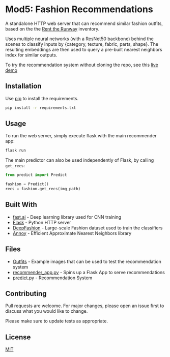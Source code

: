# Mod5: Fashion Recommendations

A standalone HTTP web server that can recommend similar fashion outfits, based on the the [Rent the Runway](https://www.renttherunway.com/) inventory.

Uses multiple neural networks (with a ResNet50 backbone) behind the scenes to classify inputs by {category, texture, fabric, parts, shape}. The resulting embeddings are then used to query a pre-built nearest neighbors index for similar outputs.

To try the recommendation system without cloning the repo, see this [live demo](https://fashionrecs.samantha.codes/home)

## Installation

Use [pip](https://pip.pypa.io/en/stable/) to install the requirements.

```bash
pip install -r requirements.txt
```

## Usage

To run the web server, simply execute flask with the main recommender app:

```sh
flask run
```

The main predictor can also be used independently of Flask, by calling `get_recs`:

```python
from predict import Predict

fashion = Predict()
recs = fashion.get_recs(img_path)
```

## Built With

* [fast.ai](https://www.fast.ai/) - Deep learning library used for CNN training
* [Flask](http://flask.pocoo.org/) - Python HTTP server
* [DeepFashion](http://mmlab.ie.cuhk.edu.hk/projects/DeepFashion/AttributePrediction.html) - Large-scale Fashion dataset used to train the classifiers
* [Annoy](https://github.com/spotify/annoy) - Efficient Approximate Nearest Neighbors library

## Files
* [Outfits](https://github.com/sds-arch-cert/Fasion_serving_edu/tree/main/Outfits) - Example images that can be used to test the recommendation system 
* [recommender_app.py](https://github.com/sds-arch-cert/Fasion_serving_edu/blob/main/recommender_app.py) - Spins up a Flask App to serve recommendations 
* [predict.py](https://github.com/sds-arch-cert/Fasion_serving_edu/blob/main/predict.py) - Recommendation System

## Contributing
Pull requests are welcome. For major changes, please open an issue first to discuss what you would like to change.

Please make sure to update tests as appropriate.

## License
[MIT](https://choosealicense.com/licenses/mit/)
